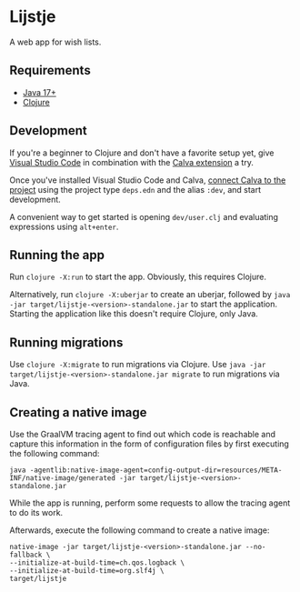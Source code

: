 # Lijstje

A web app for wish lists.

## Requirements

* [Java 17+](https://adoptium.net/)
* [Clojure](https://clojure.org/)

## Development

If you're a beginner to Clojure and don't have a favorite setup yet, give [Visual Studio Code](https://code.visualstudio.com/) in combination with the [Calva extension](https://calva.io/) a try.

Once you've installed Visual Studio Code and Calva, [connect Calva to the project](https://calva.io/connect/) using the project type `deps.edn` and the alias `:dev`, and start development.

A convenient way to get started is opening `dev/user.clj` and evaluating expressions using `alt+enter`.

## Running the app

Run `clojure -X:run` to start the app.
Obviously, this requires Clojure.

Alternatively, run `clojure -X:uberjar` to create an uberjar, followed by `java -jar target/lijstje-<version>-standalone.jar` to start the application.
Starting the application like this doesn't require Clojure, only Java.

## Running migrations

Use `clojure -X:migrate` to run migrations via Clojure.
Use `java -jar target/lijstje-<version>-standalone.jar migrate` to run migrations via Java.

## Creating a native image

Use the GraalVM tracing agent to find out which code is reachable and capture this information in the form of configuration
files by first executing the following command:

```
java -agentlib:native-image-agent=config-output-dir=resources/META-INF/native-image/generated -jar target/lijstje-<version>-standalone.jar
```

While the app is running, perform some requests to allow the tracing agent to do its work.

Afterwards, execute the following command to create a native image:

```
native-image -jar target/lijstje-<version>-standalone.jar --no-fallback \
--initialize-at-build-time=ch.qos.logback \
--initialize-at-build-time=org.slf4j \
target/lijstje
```
